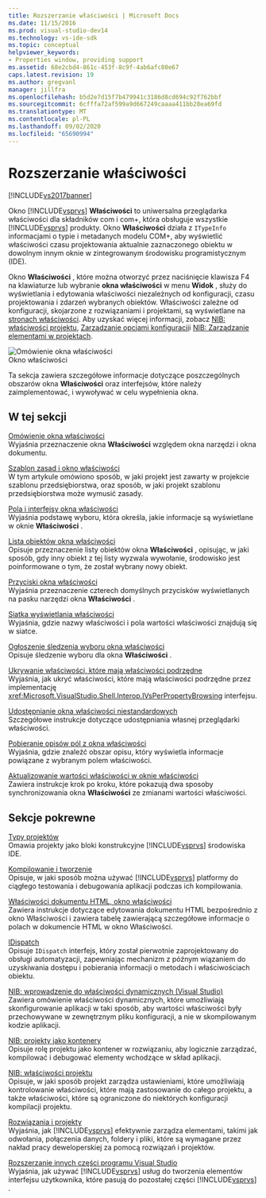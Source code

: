 ```yaml
---
title: Rozszerzanie właściwości | Microsoft Docs
ms.date: 11/15/2016
ms.prod: visual-studio-dev14
ms.technology: vs-ide-sdk
ms.topic: conceptual
helpviewer_keywords:
- Properties window, providing support
ms.assetid: 68e2cbd4-861c-453f-8c9f-4ab6afc80e67
caps.latest.revision: 19
ms.author: gregvanl
manager: jillfra
ms.openlocfilehash: b5d2e7d15f7b479941c3186d8cd694c92f762bbf
ms.sourcegitcommit: 6cfffa72af599a9d667249caaaa411bb28ea69fd
ms.translationtype: MT
ms.contentlocale: pl-PL
ms.lasthandoff: 09/02/2020
ms.locfileid: "65690994"
---
```

# <a name="extending-properties"></a>Rozszerzanie właściwości
[!INCLUDE[vs2017banner](../../includes/vs2017banner.md)]

Okno [!INCLUDE[vsprvs](../../includes/vsprvs-md.md)] **Właściwości** to uniwersalna przeglądarka właściwości dla składników com i com+, która obsługuje wszystkie [!INCLUDE[vsprvs](../../includes/vsprvs-md.md)] produkty. Okno **Właściwości** działa z `ITypeInfo` informacjami o typie i metadanych modelu COM+, aby wyświetlić właściwości czasu projektowania aktualnie zaznaczonego obiektu w dowolnym innym oknie w zintegrowanym środowisku programistycznym (IDE).  
  
 Okno **Właściwości** , które można otworzyć przez naciśnięcie klawisza F4 na klawiaturze lub wybranie **okna właściwości** w menu **Widok** , służy do wyświetlania i edytowania właściwości niezależnych od konfiguracji, czasu projektowania i zdarzeń wybranych obiektów. Właściwości zależne od konfiguracji, skojarzone z rozwiązaniami i projektami, są wyświetlane na [stronach właściwości](../../extensibility/internals/property-pages.md). Aby uzyskać więcej informacji, zobacz [NIB: właściwości projektu](https://msdn.microsoft.com/fb126574-24ad-4c96-9b2b-6e1f3879ba50), [Zarządzanie opcjami konfiguracji](../../extensibility/internals/managing-configuration-options.md)i [NIB: Zarządzanie elementami w projektach](https://msdn.microsoft.com/762e606b-7f44-4b66-97a1-e30a703654a0).  
  
 ![Omówienie okna właściwości](../../extensibility/internals/media/vspropertieswindow.png "vsPropertiesWindow")  
Okno właściwości  
  
 Ta sekcja zawiera szczegółowe informacje dotyczące poszczególnych obszarów okna **Właściwości** oraz interfejsów, które należy zaimplementować, i wywoływać w celu wypełnienia okna.  
  
## <a name="in-this-section"></a>W tej sekcji  
 [Omówienie okna właściwości](../../extensibility/internals/properties-window-overview.md)  
 Wyjaśnia przeznaczenie okna **Właściwości** względem okna narzędzi i okna dokumentu.  
  
 [Szablon zasad i okno właściwości](../../extensibility/internals/template-policy-and-the-properties-window.md)  
 W tym artykule omówiono sposób, w jaki projekt jest zawarty w projekcie szablonu przedsiębiorstwa, oraz sposób, w jaki projekt szablonu przedsiębiorstwa może wymusić zasady.  
  
 [Pola i interfejsy okna właściwości](../../extensibility/internals/properties-window-fields-and-interfaces.md)  
 Wyjaśnia podstawę wyboru, która określa, jakie informacje są wyświetlane w oknie **Właściwości** .  
  
 [Lista obiektów okna właściwości](../../extensibility/internals/properties-window-object-list.md)  
 Opisuje przeznaczenie listy obiektów okna **Właściwości** , opisując, w jaki sposób, gdy inny obiekt z tej listy wyzwala wywołanie, środowisko jest poinformowane o tym, że został wybrany nowy obiekt.  
  
 [Przyciski okna właściwości](../../extensibility/internals/properties-window-buttons.md)  
 Wyjaśnia przeznaczenie czterech domyślnych przycisków wyświetlanych na pasku narzędzi okna **Właściwości** .  
  
 [Siatka wyświetlania właściwości](../../extensibility/internals/properties-display-grid.md)  
 Wyjaśnia, gdzie nazwy właściwości i pola wartości właściwości znajdują się w siatce.  
  
 [Ogłoszenie śledzenia wyboru okna właściwości](../../misc/announcing-property-window-selection-tracking.md)  
 Opisuje śledzenie wyboru dla okna **Właściwości** .  
  
 [Ukrywanie właściwości, które mają właściwości podrzędne](../../misc/hiding-properties-that-have-child-properties.md)  
 Wyjaśnia, jak ukryć właściwości, które mają właściwości podrzędne przez implementację <xref:Microsoft.VisualStudio.Shell.Interop.IVsPerPropertyBrowsing> interfejsu.  
  
 [Udostępnianie okna właściwości niestandardowych](../../misc/providing-a-custom-properties-window.md)  
 Szczegółowe instrukcje dotyczące udostępniania własnej przeglądarki właściwości.  
  
 [Pobieranie opisów pól z okna właściwości](../../misc/getting-field-descriptions-from-the-properties-window.md)  
 Wyjaśnia, gdzie znaleźć obszar opisu, który wyświetla informacje powiązane z wybranym polem właściwości.  
  
 [Aktualizowanie wartości właściwości w oknie właściwości](../../misc/updating-property-values-in-the-properties-window.md)  
 Zawiera instrukcje krok po kroku, które pokazują dwa sposoby synchronizowania okna **Właściwości** ze zmianami wartości właściwości.  
  
## <a name="related-sections"></a>Sekcje pokrewne  
 [Typy projektów](../../extensibility/internals/project-types.md)  
 Omawia projekty jako bloki konstrukcyjne [!INCLUDE[vsprvs](../../includes/vsprvs-md.md)] środowiska IDE.  
  
 [Kompilowanie i tworzenie](../../ide/compiling-and-building-in-visual-studio.md)  
 Opisuje, w jaki sposób można używać [!INCLUDE[vsprvs](../../includes/vsprvs-md.md)] platformy do ciągłego testowania i debugowania aplikacji podczas ich kompilowania.  
  
 [Właściwości dokumentu HTML, okno właściwości](https://msdn.microsoft.com/library/46e3d164-a1a7-42f9-87b0-344e10a37b62)  
 Zawiera instrukcje dotyczące edytowania dokumentu HTML bezpośrednio z okno Właściwości i zawiera tabelę zawierającą szczegółowe informacje o polach w dokumencie HTML w okno Właściwości.  
  
 [IDispatch](https://msdn.microsoft.com/ebbff4bc-36b2-4861-9efa-ffa45e013eb5)  
 Opisuje `IDispatch` interfejs, który został pierwotnie zaprojektowany do obsługi automatyzacji, zapewniając mechanizm z późnym wiązaniem do uzyskiwania dostępu i pobierania informacji o metodach i właściwościach obiektu.  
  
 [NIB: wprowadzenie do właściwości dynamicznych (Visual Studio)](https://msdn.microsoft.com/f5102027-1431-4195-ae40-9b991de46d3a)  
 Zawiera omówienie właściwości dynamicznych, które umożliwiają skonfigurowanie aplikacji w taki sposób, aby wartości właściwości były przechowywane w zewnętrznym pliku konfiguracji, a nie w skompilowanym kodzie aplikacji.  
  
 [NIB: projekty jako kontenery](https://msdn.microsoft.com/87d40f63-f487-4767-8963-64beec27ba1b)  
 Opisuje rolę projektu jako kontener w rozwiązaniu, aby logicznie zarządzać, kompilować i debugować elementy wchodzące w skład aplikacji.  
  
 [NIB: właściwości projektu](https://msdn.microsoft.com/fb126574-24ad-4c96-9b2b-6e1f3879ba50)  
 Opisuje, w jaki sposób projekt zarządza ustawieniami, które umożliwiają kontrolowanie właściwości, które mają zastosowanie do całego projektu, a także właściwości, które są ograniczone do niektórych konfiguracji kompilacji projektu.  
  
 [Rozwiązania i projekty](../../ide/solutions-and-projects-in-visual-studio.md)  
 Wyjaśnia, jak [!INCLUDE[vsprvs](../../includes/vsprvs-md.md)] efektywnie zarządza elementami, takimi jak odwołania, połączenia danych, foldery i pliki, które są wymagane przez nakład pracy deweloperskiej za pomocą rozwiązań i projektów.  
  
 [Rozszerzanie innych części programu Visual Studio](../../extensibility/extending-other-parts-of-visual-studio.md)  
 Wyjaśnia, jak używać [!INCLUDE[vsprvs](../../includes/vsprvs-md.md)] usług do tworzenia elementów interfejsu użytkownika, które pasują do pozostałej części [!INCLUDE[vsprvs](../../includes/vsprvs-md.md)] .
